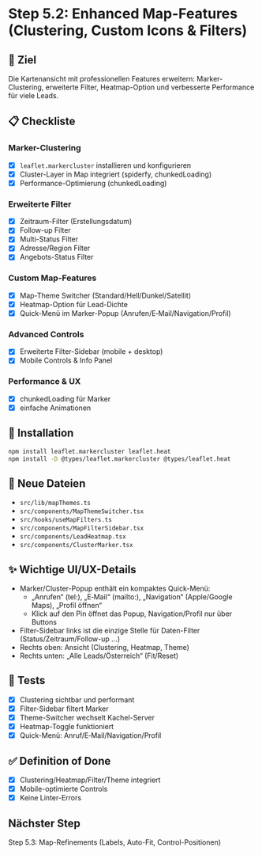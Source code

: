 # Step 5.2: Enhanced Map-Features (Clustering, Custom Icons & Filters)

## 🎯 Ziel
Die Kartenansicht mit professionellen Features erweitern: Marker-Clustering, erweiterte Filter, Heatmap-Option und verbesserte Performance für viele Leads.

## 📋 Checkliste

### Marker-Clustering
- [x] `leaflet.markercluster` installieren und konfigurieren
- [x] Cluster-Layer in Map integriert (spiderfy, chunkedLoading)
- [x] Performance-Optimierung (chunkedLoading)

### Erweiterte Filter
- [x] Zeitraum-Filter (Erstellungsdatum)
- [x] Follow-up Filter
- [x] Multi-Status Filter
- [x] Adresse/Region Filter
- [x] Angebots-Status Filter

### Custom Map-Features
- [x] Map-Theme Switcher (Standard/Hell/Dunkel/Satellit)
- [x] Heatmap-Option für Lead-Dichte
- [x] Quick-Menü im Marker-Popup (Anrufen/E‑Mail/Navigation/Profil)

### Advanced Controls
- [x] Erweiterte Filter-Sidebar (mobile + desktop)
- [x] Mobile Controls & Info Panel

### Performance & UX
- [x] chunkedLoading für Marker
- [x] einfache Animationen

## 🔧 Installation
```bash
npm install leaflet.markercluster leaflet.heat
npm install -D @types/leaflet.markercluster @types/leaflet.heat
```

## 📁 Neue Dateien
- `src/lib/mapThemes.ts`
- `src/components/MapThemeSwitcher.tsx`
- `src/hooks/useMapFilters.ts`
- `src/components/MapFilterSidebar.tsx`
- `src/components/LeadHeatmap.tsx`
- `src/components/ClusterMarker.tsx`

## ✨ Wichtige UI/UX-Details
- Marker/Cluster-Popup enthält ein kompaktes Quick-Menü:
  - „Anrufen“ (tel:), „E‑Mail“ (mailto:), „Navigation“ (Apple/Google Maps), „Profil öffnen“
  - Klick auf den Pin öffnet das Popup, Navigation/Profil nur über Buttons
- Filter-Sidebar links ist die einzige Stelle für Daten-Filter (Status/Zeitraum/Follow-up …)
- Rechts oben: Ansicht (Clustering, Heatmap, Theme)
- Rechts unten: „Alle Leads/Österreich“ (Fit/Reset)

## 🧪 Tests
- [x] Clustering sichtbar und performant
- [x] Filter-Sidebar filtert Marker
- [x] Theme-Switcher wechselt Kachel-Server
- [x] Heatmap-Toggle funktioniert
- [x] Quick-Menü: Anruf/E‑Mail/Navigation/Profil

## ✅ Definition of Done
- [x] Clustering/Heatmap/Filter/Theme integriert
- [x] Mobile-optimierte Controls
- [x] Keine Linter-Errors

## Nächster Step
Step 5.3: Map-Refinements (Labels, Auto-Fit, Control-Positionen)
